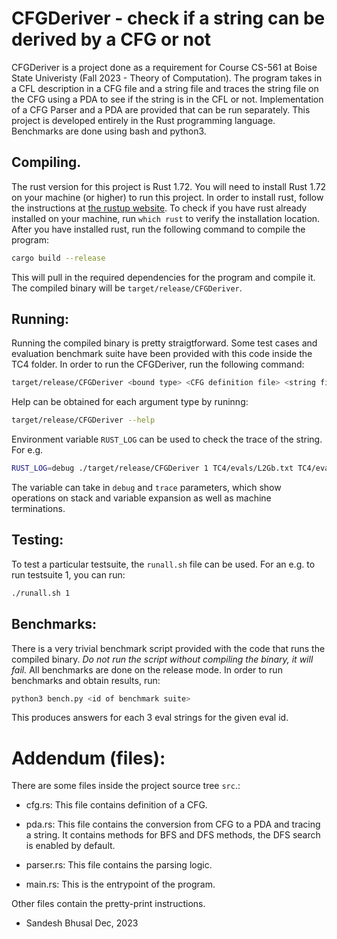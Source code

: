 # CFGDeriver - check if a string can be derived by a CFG or not 

CFGDeriver is a project done as a requirement for Course CS-561 at Boise State Univeristy (Fall 2023 - Theory of Computation). The program takes in a CFL description in a CFG file and a string file and traces the string file on the CFG using a PDA to see if the  string is in the CFL or not. Implementation of a CFG Parser and a PDA are provided that can be run separately. This project is developed entirely in the Rust programming language. Benchmarks are done using bash and python3.

## Compiling.
The rust version for this project is Rust 1.72. You will need to install Rust 1.72 on your machine (or higher) to run this project. In order to install rust, follow the instructions at [the rustup website](https://rustup.rs/). To check if you have rust already installed on your machine, run `which rust` to verify the installation location. After you have installed rust, run the following command to compile the program:

```bash
cargo build --release
```

This will pull in the required dependencies for the program and compile it. The compiled binary will be `target/release/CFGDeriver`. 

## Running:
Running the compiled binary is pretty straigtforward. Some test cases and evaluation benchmark suite have been provided with this code inside the TC4 folder. In order to run the CFGDeriver, run the following command:

```bash
target/release/CFGDeriver <bound type> <CFG definition file> <string file>
```

Help can be obtained for each argument type by runinng:

```bash
target/release/CFGDeriver --help
```

Environment variable `RUST_LOG` can be used to check the trace of the string. For e.g.

```bash
RUST_LOG=debug ./target/release/CFGDeriver 1 TC4/evals/L2Gb.txt TC4/evals/eval2_1.txt
```

The variable can take in `debug` and `trace` parameters, which show operations on stack and variable expansion as well as machine terminations.

## Testing:
To test a particular testsuite, the `runall.sh` file can be used. For an e.g. to run testsuite 1, you can run:

```bash
./runall.sh 1
```

## Benchmarks:
There is a very trivial benchmark script provided with the code that runs the compiled binary. _Do not run the script without compiling the binary, it will fail._ All benchmarks are done on the release mode. In order to run benchmarks and obtain results, run:

```bash
python3 bench.py <id of benchmark suite>
```

This produces answers for each 3 eval strings for the given eval id.

# Addendum (files):
There are some files inside the project source tree `src`.:
- cfg.rs:
This file contains definition of a CFG.

- pda.rs:
This file contains the conversion from CFG to a PDA and tracing a string. It contains methods for BFS and DFS methods, the DFS search is enabled by default.

- parser.rs:
This file contains the parsing logic.

- main.rs:
This is the entrypoint of the program.

Other files contain the pretty-print instructions.

- Sandesh Bhusal
Dec, 2023